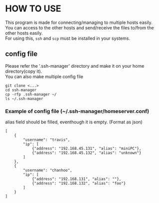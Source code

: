 # HOW TO USE
This program is made for connecting/managing to multiple hosts easily.  
You can access to the other hosts and send/receive the files to/from the other hosts easily.  
For using this, `ssh` and `scp` must be installed in your systems.  

## config file
Please refer the '.ssh-manager' directory and make it on your home directory(copy it).  
You can also make multiple config file  
```
git clone <...>
cd ssh-manager
cp -rfp .ssh-manager ~/
ls ~/.ssh-manager
```

### Example of config file (~/.ssh-manager/homeserver.conf)
alias field should be filled, eventhough it is empty. (Format as json)  
```
[
    {
        "username": "travis",
        "ip": [
            {"address": "192.168.45.131", "alias": "miniPC"},
            {"address": "192.168.45.132", "alias": "unknown"}
        ]
    },
    {
        "username": "chanhoo",
        "ip": [
            {"address": "192.168.131", "alias": ""},
            {"address": "192.168.132", "alias": "foo"}
        ]
    }
]
```
